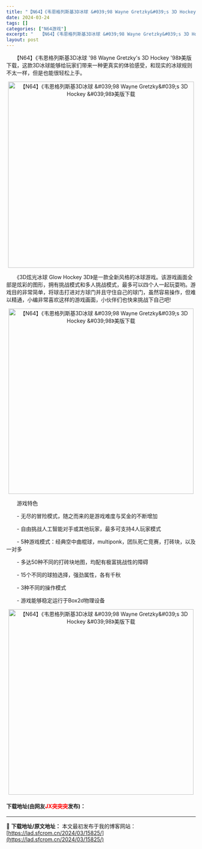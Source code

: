 ```yaml
---
title: "【N64】《韦恩格列斯基3D冰球 &#039;98 Wayne Gretzky&#039;s 3D Hockey &#039;98》美版下载"
date: 2024-03-24
tags: []
categories: ["N64游戏"]
excerpt: "　　【N64】《韦恩格列斯基3D冰球 &#039;98 Wayne Gretzky&#039;s 3D Hockey &#039;98》美版下载，这款3D冰球能够给玩家们带来一种更真实的体验感受，和现实的冰球规则不太一样，但是也能很轻松上手。 　　《3D炫光冰球 Glow Hockey 3D》是一款全新风&hellip;"
layout: post
---
```


 <p>　　【N64】《韦恩格列斯基3D冰球 &#39;98 Wayne Gretzky&#39;s 3D Hockey &#39;98》美版下载，这款3D冰球能够给玩家们带来一种更真实的体验感受，和现实的冰球规则不太一样，但是也能很轻松上手。</p> <p align="center"><img align="" border="0" src="https://lad.sfcrom.cn/wp-content/uploads/2024/03/20240324_660046b39c451.png" width="494" alt="【N64】《韦恩格列斯基3D冰球 &amp;#039;98 Wayne Gretzky&amp;#039;s 3D Hockey &amp;#039;98》美版下载" /></p> <p>　　《3D炫光冰球 Glow Hockey 3D》是一款全新风格的冰球游戏。该游戏画面全部是炫彩的图形，拥有挑战模式和多人挑战模式，最多可以四个人一起玩耍哟。游戏目的非常简单，将球击打进对方球门并且守住自己的球门，虽然容易操作，但难以精通，小编非常喜欢这样的游戏画面，小伙伴们也快来挑战下自己吧!</p> <p align="center"><img align="" border="0" src="https://lad.sfcrom.cn/wp-content/uploads/2024/03/20240324_660046b4d663b.png" width="492" alt="【N64】《韦恩格列斯基3D冰球 &amp;#039;98 Wayne Gretzky&amp;#039;s 3D Hockey &amp;#039;98》美版下载" /></p> <p>　　游戏特色</p> <p>　　- 无尽的冒险模式，随之而来的是游戏难度与奖金的不断增加</p> <p>　　- 自由挑战人工智能对手或其他玩家，最多可支持4人玩家模式</p> <p>　　- 5种游戏模式：经典空中曲棍球，multiponk，团队死亡竞赛，打砖块，以及一对多</p> <p>　　- 多达50种不同的打砖块地图，均配有极富挑战性的障碍</p> <p>　　- 15个不同的球拍选择，强劲属性，各有千秋</p> <p>　　- 3种不同的操作模式</p> <p>　　- 游戏能够稳定运行于Box2d物理设备</p> <p align="center"><img align="" border="0" src="https://lad.sfcrom.cn/wp-content/uploads/2024/03/20240324_660046b6155db.png" width="492" alt="【N64】《韦恩格列斯基3D冰球 &amp;#039;98 Wayne Gretzky&amp;#039;s 3D Hockey &amp;#039;98》美版下载" /></p> <p><h4>下载地址(由网友<font color="red">JX突突突</font>发布)：</h4></p> 

---
📖 **下载地址/原文地址：** 本文最初发布于我的博客网站：[https://lad.sfcrom.cn/2024/03/15825/](https://lad.sfcrom.cn/2024/03/15825/)
